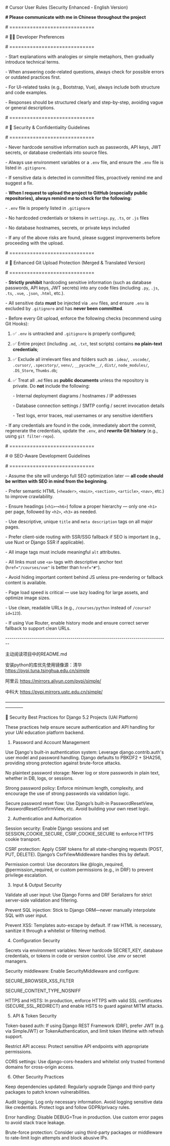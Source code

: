 \# Cursor User Rules (Security Enhanced - English Version)

**# Please communicate with me in Chinese throughout the project**

 

\# =============================

\# 🧑‍💻 Developer Preferences

\# =============================

 

\- Start explanations with analogies or simple metaphors, then gradually introduce technical terms.

\- When answering code-related questions, always check for possible errors or outdated practices first.

\- For UI-related tasks (e.g., Bootstrap, Vue), always include both structure and code examples.

\- Responses should be structured clearly and step-by-step, avoiding vague or general descriptions.

 

\# =============================

\# 🔐 Security & Confidentiality Guidelines

\# =============================

 

\- Never hardcode sensitive information such as passwords, API keys, JWT secrets, or database credentials into source files.

\- Always use environment variables or a `.env` file, and ensure the `.env` file is listed in `.gitignore`.

\- If sensitive data is detected in committed files, proactively remind me and suggest a fix.

\- **When I request to upload the project to GitHub (especially public repositories), always remind me to check for the following:**

 \- `.env` file is properly listed in `.gitignore`

 \- No hardcoded credentials or tokens in `settings.py`, `.ts`, or `.js` files

 \- No database hostnames, secrets, or private keys included

\- If any of the above risks are found, please suggest improvements before proceeding with the upload.

 

 

\# =============================

\# 🔐 Enhanced Git Upload Protection (Merged & Translated Version)

\# =============================

 

\- **Strictly prohibit** hardcoding sensitive information (such as database passwords, API keys, JWT secrets) into any code files (including `.py`, `.js`, `.ts`, `.vue`, `.json`, `.html`, etc.).

\- All sensitive data **must** be injected via `.env` files, and ensure `.env` is excluded by `.gitignore` and has **never been committed**.

\- Before every Git upload, enforce the following checks (recommend using Git Hooks):

1. ✅ `.env` is untracked and `.gitignore` is properly configured;
2. ✅ Entire project (including `.md`, `.txt`, test scripts) contains **no plain-text credentials**;
3. ✅ Exclude all irrelevant files and folders such as `.idea/`, `.vscode/`, `.cursor/`, `.specstory/`, `venv/`, `__pycache__/`, `dist/`, `node_modules/`, `.DS_Store`, `Thumbs.db`;
4. ✅ Treat all `.md` files as **public documents** unless the repository is private. Do **not** include the following:

   \- Internal deployment diagrams / hostnames / IP addresses

   \- Database connection settings / SMTP config / secret invocation details

   \- Test logs, error traces, real usernames or any sensitive identifiers

\- If any credentials are found in the code, immediately abort the commit, regenerate the credentials, update the `.env`, and **rewrite Git history** (e.g., using `git filter-repo`).

 

 

\# =============================

\# 🌐 SEO-Aware Development Guidelines

\# =============================

 

\- Assume the site will undergo full SEO optimization later — **all code should be written with SEO in mind from the beginning**.

\- Prefer semantic HTML (`<header>`, `<main>`, `<section>`, `<article>`, `<nav>`, etc.) to improve crawlability.

\- Ensure headings (`<h1>`–`<h6>`) follow a proper hierarchy — only one `<h1>` per page, followed by `<h2>`, `<h3>` as needed.

\- Use descriptive, unique `title` and `meta description` tags on all major pages.

\- Prefer client-side routing with SSR/SSG fallback if SEO is important (e.g., use Nuxt or Django SSR if applicable).

\- All image tags must include meaningful `alt` attributes.

\- All links must use `<a>` tags with descriptive anchor text (`href="/courses/vue"` is better than `href="#"`).

\- Avoid hiding important content behind JS unless pre-rendering or fallback content is available.

\- Page load speed is critical — use lazy loading for large assets, and optimize image sizes.

\- Use clean, readable URLs (e.g., `/courses/python` instead of `/course?id=123`).

\- If using Vue Router, enable history mode and ensure correct server fallback to support clean URLs.

\--------------------------------------------------------------------------------

主动阅读项目中的README.md

安装python的库优先使用镜像源：清华     https://pypi.tuna.tsinghua.edu.cn/simple

阿里云     https://mirrors.aliyun.com/pypi/simple/

中科大     https://pypi.mirrors.ustc.edu.cn/simple/

 

————————————————————————————————————————

 

🔐 Security Best Practices for Django 5.2 Projects (UAI Platform)

These practices help ensure secure authentication and API handling for your UAI education platform backend.

 

1. Password and Account Management

Use Django's built-in authentication system: Leverage django.contrib.auth's user model and password handling. Django defaults to PBKDF2 + SHA256, providing strong protection against brute-force attacks.

 

No plaintext password storage: Never log or store passwords in plain text, whether in DB, logs, or sessions.

 

Strong password policy: Enforce minimum length, complexity, and encourage the use of strong passwords via validation logic.

 

Secure password reset flow: Use Django’s built-in PasswordResetView, PasswordResetConfirmView, etc. Avoid building your own reset logic.

 

2. Authentication and Authorization

Session security: Enable Django sessions and set SESSION_COOKIE_SECURE, CSRF_COOKIE_SECURE to enforce HTTPS cookie transport.

 

CSRF protection: Apply CSRF tokens for all state-changing requests (POST, PUT, DELETE). Django’s CsrfViewMiddleware handles this by default.

 

Permission control: Use decorators like @login_required, @permission_required, or custom permissions (e.g., in DRF) to prevent privilege escalation.

 

3. Input & Output Security

Validate all user input: Use Django Forms and DRF Serializers for strict server-side validation and filtering.

 

Prevent SQL injection: Stick to Django ORM—never manually interpolate SQL with user input.

 

Prevent XSS: Templates auto-escape by default. If raw HTML is necessary, sanitize it through a whitelist or filtering method.

 

4. Configuration Security

Secrets via environment variables: Never hardcode SECRET_KEY, database credentials, or tokens in code or version control. Use .env or secret managers.

 

Security middleware: Enable SecurityMiddleware and configure:

 

SECURE_BROWSER_XSS_FILTER

 

SECURE_CONTENT_TYPE_NOSNIFF

 

HTTPS and HSTS: In production, enforce HTTPS with valid SSL certificates (SECURE_SSL_REDIRECT) and enable HSTS to guard against MITM attacks.

 

5. API & Token Security

Token-based auth: If using Django REST Framework (DRF), prefer JWT (e.g. via SimpleJWT) or TokenAuthentication, and limit token lifetime with refresh support.

 

Restrict API access: Protect sensitive API endpoints with appropriate permissions.

 

CORS settings: Use django-cors-headers and whitelist only trusted frontend domains for cross-origin access.

 

6. Other Security Practices

Keep dependencies updated: Regularly upgrade Django and third-party packages to patch known vulnerabilities.

 

Audit logging: Log only necessary information. Avoid logging sensitive data like credentials. Protect logs and follow GDPR/privacy rules.

 

Error handling: Disable DEBUG=True in production. Use custom error pages to avoid stack trace leakage.

 

Brute-force protection: Consider using third-party packages or middleware to rate-limit login attempts and block abusive IPs.
